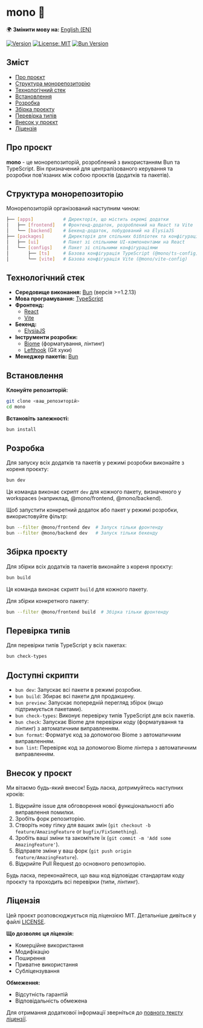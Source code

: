 # mono 🚀

🌍 **Змінити мову на:** [English (EN)](./README.md)

[![Version](https://img.shields.io/github/package-json/v/livegp/mono)](https://github.com/yourusername/mono) [![License: MIT](https://img.shields.io/badge/License-MIT-yellow.svg)](https://opensource.org/licenses/MIT) [![Bun Version](https://img.shields.io/badge/bun-%3E%3D1.2.13-orange)](https://bun.sh/)

## Зміст

- [Про проєкт](#про-проєкт)
- [Структура монорепозиторію](#структура-монорепозиторію)
- [Технологічний стек](#технологічний-стек)
- [Встановлення](#встановлення)
- [Розробка](#розробка)
- [Збірка проєкту](#збірка-проєкту)
- [Перевірка типів](#перевірка-типів)
- [Внесок у проєкт](#внесок-у-проєкт)
- [Ліцензія](#ліцензія)

## Про проєкт

**mono** - це монорепозиторій, розроблений з використанням Bun та TypeScript. Він призначений для централізованого керування та розробки пов'язаних між собою проєктів (додатків та пакетів).

## Структура монорепозиторію

Монорепозиторій організований наступним чином:

```sh
├── [apps]           # Директорія, що містить окремі додатки
│   ├── [frontend]   # Фронтенд-додаток, розроблений на React та Vite
│   └── [backend]    # Бекенд-додаток, побудований на ElysiaJS
├── [packages]       # Директорія для спільних бібліотек та конфігурацій
│   ├── [ui]         # Пакет зі спільними UI-компонентами на React
│   └── [configs]    # Пакет зі спільними конфігураціями
│       ├── [ts]     # Базова конфігурація TypeScript (@mono/ts-config)
│       └── [vite]   # Базова конфігурація Vite (@mono/vite-config)
```

## Технологічний стек

- **Середовище виконання:** [Bun](https://bun.sh/) (версія >=1.2.13)
- **Мова програмування:** [TypeScript](https://www.typescriptlang.org/)
- **Фронтенд:**
  - [React](https://react.dev/)
  - [Vite](https://vitejs.dev/)
- **Бекенд:**
  - [ElysiaJS](https://elysiajs.com/)
- **Інструменти розробки:**
  - [Biome](https://biomejs.dev/) (форматування, лінтинг)
  - [Lefthook](https://github.com/evilmartians/lefthook) (Git хуки)
- **Менеджер пакетів:** [Bun](https://bun.sh/)

## Встановлення

**Клонуйте репозиторій:**

```bash
git clone <ваш_репозиторій>
cd mono
```

**Встановіть залежності:**

```bash
bun install
```

## Розробка

Для запуску всіх додатків та пакетів у режимі розробки виконайте з кореня проєкту:

```bash
bun dev
```

Ця команда виконає скрипт `dev` для кожного пакету, визначеного у workspaces (наприклад, @mono/frontend, @mono/backend).

Щоб запустити конкретний додаток або пакет у режимі розробки, використовуйте фільтр:

```bash
bun --filter @mono/frontend dev  # Запуск тільки фронтенду
bun --filter @mono/backend dev   # Запуск тільки бекенду
```

## Збірка проєкту

Для збірки всіх додатків та пакетів виконайте з кореня проєкту:

```bash
bun build
```

Ця команда виконає скрипт `build` для кожного пакету.

Для збірки конкретного пакету:

```bash
bun --filter @mono/frontend build  # Збірка тільки фронтенду
```

## Перевірка типів

Для перевірки типів TypeScript у всіх пакетах:

```bash
bun check-types
```

## Доступні скрипти

- `bun dev`: Запускає всі пакети в режимі розробки.
- `bun build`: Збирає всі пакети для продакшену.
- `bun preview`: Запускає попередній перегляд збірок (якщо підтримується пакетами).
- `bun check-types`: Виконує перевірку типів TypeScript для всіх пакетів.
- `bun check`: Запускає Biome для перевірки коду (форматування та лінтинг) з автоматичним виправленням.
- `bun format`: Форматує код за допомогою Biome з автоматичним виправленням.
- `bun lint`: Перевіряє код за допомогою Biome лінтера з автоматичним виправленням.

## Внесок у проєкт

Ми вітаємо будь-який внесок! Будь ласка, дотримуйтесь наступних кроків:

1. Відкрийте issue для обговорення нової функціональності або виправлення помилки.
2. Зробіть форк репозиторію.
3. Створіть нову гілку для ваших змін (`git checkout -b feature/AmazingFeature` or `bugfix/FixSomething`).
4. Зробіть ваші зміни та закомітьте їх (`git commit -m 'Add some AmazingFeature'`).
5. Відправте зміни у ваш форк (`git push origin feature/AmazingFeature`).
6. Відкрийте Pull Request до основного репозиторію.

Будь ласка, переконайтеся, що ваш код відповідає стандартам коду проєкту та проходить всі перевірки (типи, лінтинг).

## Ліцензія

Цей проєкт розповсюджується під ліцензією MIT. Детальніше дивіться у файлі [LICENSE](LICENSE).

**Що дозволяє ця ліцензія:**

- Комерційне використання
- Модифікацію
- Поширення
- Приватне використання
- Субліцензування

**Обмеження:**

- Відсутність гарантій
- Відповідальність обмежена

Для отримання додаткової інформації зверніться до [повного тексту ліцензії](LICENSE).
